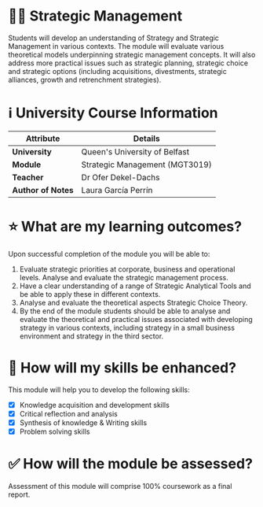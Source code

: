 # 👩‍💼 Strategic Management

Students will develop an understanding of Strategy and Strategic Management in various contexts. The module will evaluate various theoretical models underpinning strategic management concepts. It will also address more practical issues such as strategic planning, strategic choice and strategic options (including acquisitions, divestments, strategic alliances, growth and retrenchment strategies).

# ℹ️ University Course Information

| Attribute           | Details                       |
|---------------------|-------------------------------|
| **University**      | Queen's University of Belfast |
| **Module**          | Strategic Management (MGT3019)  |
| **Teacher**         | Dr Ofer Dekel-Dachs           |
| **Author of Notes** | Laura García Perrín           |

# ⭐ What are my learning outcomes?

Upon successful completion of the module you will be able to:

1. Evaluate strategic priorities at corporate, business and operational levels. Analyse and evaluate the strategic management process.
2. Have a clear understanding of a range of Strategic Analytical Tools and be able to apply these in different contexts.
3. Analyse and evaluate the theoretical aspects Strategic Choice Theory.
4. By the end of the module students should be able to analyse and evaluate the theoretical and practical issues associated with developing strategy in various contexts, including strategy in a small business environment and strategy in the third sector.

# 🏅 How will my skills be enhanced?

This module will help you to develop the following skills:

- [x] Knowledge acquisition and development skills
- [x] Critical reflection and analysis
- [x] Synthesis of knowledge & Writing skills
- [x] Problem solving skills

# ✅ How will the module be assessed?

Assessment of this module will comprise 100% coursework as a final report.
